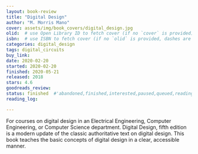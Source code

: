 ```yaml
---
layout: book-review
title: "Digital Design"
author: "M. Morris Mano"
cover: assets/img/book_covers/digital_design.jpg
olid:  # use Open Library ID to fetch cover (if no `cover` is provided)
isbn:  # use ISBN to fetch cover (if no `olid` is provided, dashes are optional)
categories: digital_design
tags: digital_circuits
buy_link: 
date: 2020-02-20
started: 2020-02-20
finished: 2020-05-21
released: 2018
stars: 4.6
goodreads_review:
status: finished  #'abandoned,finished,interested,paused,queued,reading,reread'
reading_log:

---
```


For courses on digital design in an Electrical Engineering, Computer Engineering, or Computer Science department. Digital Design, fifth edition is a modern update of the classic authoritative text on digital design. This book teaches the basic concepts of digital design in a clear, accessible manner.